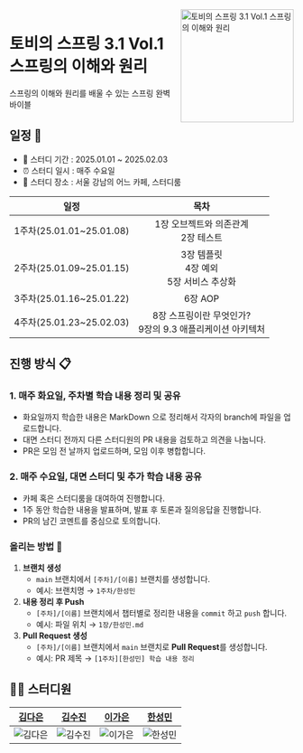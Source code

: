 <img src="https://github.com/user-attachments/assets/0f87a6fe-aeea-4f6f-9d43-497afb8b125b" alt="토비의 스프링 3.1 Vol.1 스프링의 이해와 원리" align="right" width="200" />

# 토비의 스프링 3.1 Vol.1 스프링의 이해와 원리
스프링의 이해와 원리를 배울 수 있는 스프링 완벽 바이블

## 일정 📅

- 📆 스터디 기간  : 2025.01.01 ~ 2025.02.03
- ⏰ 스터디 일시 : 매주 수요일
- 🏫 스터디 장소 : 서울 강남의 어느 카페, 스터디룸

|           일정           |                                            목차                                            |
|:----------------------:|:----------------------------------------------------------------------------------------:|
| 1주차(25.01.01~25.01.08) |                                1장 오브젝트와 의존관계 <br/> 2장 테스트                                |
| 2주차(25.01.09~25.01.15) |                           3장 템플릿 <br/> 4장 예외 <br/> 5장 서비스 추상화                            |
| 3주차(25.01.16~25.01.22) |                6장 AOP                |
| 4주차(25.01.23~25.02.03) | 8장 스프링이란 무엇인가? <br/> 9장의 9.3 애플리케이션 아키텍처 |

## 진행 방식 📋
### 1. 매주 화요일, 주차별 학습 내용 정리 및 공유
- 화요일까지 학습한 내용은 MarkDown 으로 정리해서 각자의 branch에 파일을 업로드합니다.
- 대면 스터디 전까지 다른 스터디원의 PR 내용을 검토하고 의견을 나눕니다.
- PR은 모임 전 날까지 업로드하며, 모임 이후 병합합니다.

### 2. 매주 수요일, 대면 스터디 및 추가 학습 내용 공유
- 카페 혹은 스터디룸을 대여하여 진행합니다.
- 1주 동안 학습한 내용을 발표하며, 발표 후 토론과 질의응답을 진행합니다.
- PR의 남긴 코멘트를 중심으로 토의합니다.

### 올리는 방법 📌
1. **브랜치 생성**
    - `main` 브랜치에서 `[주차]/[이름]` 브랜치를 생성합니다.
    - 예시: 브랜치명 → `1주차/한성민`
2. **내용 정리 후 Push**
    - `[주차]/[이름]` 브랜치에서 챕터별로 정리한 내용을 `commit` 하고 `push` 합니다.
    - 예시: 파일 위치 → `1장/한성민.md`
3. **Pull Request 생성**
    - `[주차]/[이름]` 브랜치에서 `main` 브랜치로 **Pull Request**를 생성합니다.
    - 예시: PR 제목 → `[1주차][한성민] 학습 내용 정리`

## 👨‍💻 스터디원
| [김다은](https://github.com/daeun084)                                            | [김수진](https://github.com/cowboysj)                                            | [이가은](https://github.com/Ssamssamukja)                                        | [한성민](https://github.com/anxi01)                                                                                               |
|-------------------------------------------------------------------------------|-------------------------------------------------------------------------------|-------------------------------------------------------------------------------|--------------------------------------------------------------------------------------------------------------------------------|
| <img src="https://avatars.githubusercontent.com/u/122000839?v=4" alt="김다은" /> | <img src="https://avatars.githubusercontent.com/u/108571492?v=4" alt="김수진" /> | <img src="https://avatars.githubusercontent.com/u/109636635?v=4" alt="이가은" /> | <img src="https://avatars.githubusercontent.com/u/123073840?s=400&u=e40b83fccf65d8aea69ab289590fd8c3dce3f70b&v=4" alt="한성민" /> |
